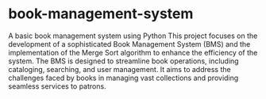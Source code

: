 # book-management-system
 A basic book management system using Python
This project focuses on the development of a sophisticated Book Management System (BMS) and the implementation of the Merge Sort algorithm to enhance the efficiency of the system. The BMS is designed to streamline book operations, including cataloging, searching, and user management. It aims to address the challenges faced by books in managing vast collections and providing seamless services to patrons.
